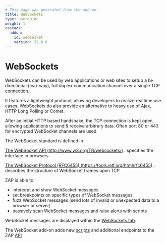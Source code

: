 ```yaml
---
# This page was generated from the add-on.
title: WebSockets
type: userguide
weight: 1
cascade:
  addon:
    id: websocket
    version: 32.0.0
---
```


# WebSockets


WebSockets can be used by web applications or web sites to setup a
bi-directional (two-way), full duplex communication channel over a
single TCP connection.  

It features a lightweight protocol, allowing developers to realize
realtime use cases. WebSockets do also provide an alternative to
heavy use of Ajax, HTTP Long Polling or Comet.  


After an initial HTTP based handshake, the TCP connection is kept open,
allowing applications to send \& receive arbitrary data. Often port
80 or 443 for encrypted WebSocket channels are used.


The WebSocket standard is defined in

[The WebSocket API (http://www.w3.org/TR/websockets/)](http://www.w3.org/TR/websockets/)
:   specifies the interface in browsers

[The WebSocket Protocol (RFC6455) (https://tools.ietf.org/html/rfc6455)](https://tools.ietf.org/html/rfc6455)
:   describes the structure of WebSocket frames upon TCP


ZAP is able to:

* intercept and show WebSocket messages
* set breakpoints on specific types of WebSocket messages
* fuzz WebSocket messages (send lots of invalid or unexpected data to a browser or server)
* passively scan WebSocket messages and raise alerts with scripts

WebSocket messages are displayed within the [WebSockets tab](/docs/desktop/addons/websockets/tab/).  

The WebSocket add-on adds new [scripts](/docs/desktop/addons/websockets/script/) and additional endpoints to the ZAP [API](/docs/desktop/addons/websockets/api/)
